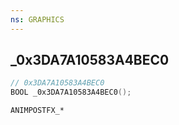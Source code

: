 ```yaml
---
ns: GRAPHICS
---
```

## _0x3DA7A10583A4BEC0

```c
// 0x3DA7A10583A4BEC0
BOOL _0x3DA7A10583A4BEC0();
```

```
ANIMPOSTFX_*
```

